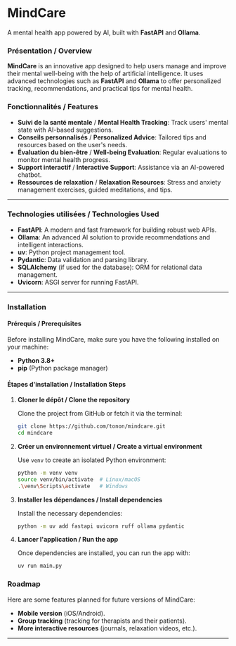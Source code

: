 
# **MindCare**
A mental health app powered by AI, built with **FastAPI** and **Ollama**.

### **Présentation / Overview**
**MindCare** is an innovative app designed to help users manage and improve their mental well-being with the help of artificial intelligence. It uses advanced technologies such as **FastAPI** and **Ollama** to offer personalized tracking, recommendations, and practical tips for mental health.

### **Fonctionnalités / Features**
- **Suivi de la santé mentale** / **Mental Health Tracking**: Track users' mental state with AI-based suggestions.
- **Conseils personnalisés** / **Personalized Advice**: Tailored tips and resources based on the user's needs.
- **Évaluation du bien-être** / **Well-being Evaluation**: Regular evaluations to monitor mental health progress.
- **Support interactif** / **Interactive Support**: Assistance via an AI-powered chatbot.
- **Ressources de relaxation** / **Relaxation Resources**: Stress and anxiety management exercises, guided meditations, and tips.

---

### **Technologies utilisées / Technologies Used**
- **FastAPI**: A modern and fast framework for building robust web APIs.
- **Ollama**: An advanced AI solution to provide recommendations and intelligent interactions.
- **uv**: Python project management tool.
- **Pydantic**: Data validation and parsing library.
- **SQLAlchemy** (if used for the database): ORM for relational data management.
- **Uvicorn**: ASGI server for running FastAPI.

---

### **Installation**

#### Prérequis / Prerequisites
Before installing MindCare, make sure you have the following installed on your machine:
- **Python 3.8+**
- **pip** (Python package manager)

#### Étapes d'installation / Installation Steps

1. **Cloner le dépôt / Clone the repository**

   Clone the project from GitHub or fetch it via the terminal:

   ```bash
   git clone https://github.com/tonon/mindcare.git
   cd mindcare
   ```

2. **Créer un environnement virtuel / Create a virtual environment**

   Use `venv` to create an isolated Python environment:

   ```bash
   python -m venv venv
   source venv/bin/activate  # Linux/macOS
   .\venv\Scripts\activate   # Windows
   ```

3. **Installer les dépendances / Install dependencies**

   Install the necessary dependencies:

   ```bash
   python -m uv add fastapi uvicorn ruff ollama pydantic
   ```

4. **Lancer l'application / Run the app**

   Once dependencies are installed, you can run the app with:

   ```bash
   uv run main.py
   ```

### **Roadmap**

Here are some features planned for future versions of MindCare:
- **Mobile version** (iOS/Android).
- **Group tracking** (tracking for therapists and their patients).
- **More interactive resources** (journals, relaxation videos, etc.).

---
```
